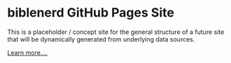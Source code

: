 # biblenerd GitHub Pages Site

This is a placeholder / concept site for the general structure of a future site that will be dynamically generated from underlying data sources.

[Learn more....](https://biblenerd.github.io/about.html)

